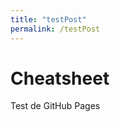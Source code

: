 ```yaml
---
title: "testPost"
permalink: /testPost
---
```



# Cheatsheet

Test de GitHub Pages

<script src="https://gist.githubusercontent.com/uo265363/77fa9f780d62332d73a0c6e3ddbb4d6f/raw/bbd7ab64dc0827484383542376aeb206c69edfe2/RegisterScheduledTask.ps1">

